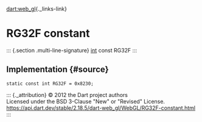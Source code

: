 [dart:web\_gl](../../dart-web_gl/dart-web_gl-library){._links-link}

RG32F constant
==============

::: {.section .multi-line-signature}
[int](../../dart-core/int-class) const RG32F
:::

Implementation {#source}
--------------

``` {.language-dart data-language="dart"}
static const int RG32F = 0x8230;
```

::: {._attribution}
© 2012 the Dart project authors\
Licensed under the BSD 3-Clause \"New\" or \"Revised\" License.\
<https://api.dart.dev/stable/2.18.5/dart-web_gl/WebGL/RG32F-constant.html>
:::
